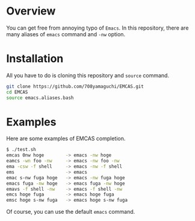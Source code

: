 # Overview
You can get free from annoying typo of `Emacs`.
In this repository, there are many aliases of `emacs` command and `-nw` option.

# Installation
All you have to do is cloning this repository and `source` command.
```bash
git clone https://github.com/708yamaguchi/EMCAS.git
cd EMCAS
source emacs.aliases.bash
```

# Examples
Here are some examples of EMCAS completion.
```bash
$ ./test.sh
emcas 0nw hoge        -> emacs -nw hoge
eamcs -wn foo -nw     -> emacs -nw foo -nw
ema -csw -f shell     -> emacs -nw -f shell
ems                   -> emacs
emac s-nw fuga hoge   -> emacs -nw fuga hoge
emacs fuga -nw hoge   -> emacs fuga -nw hoge
emavs -f shell -nw    -> emacs -f shell -nw
emcs hoge fuga        -> emacs hoge fuga
emsc hoge s-nw fuga   -> emacs hoge s-nw fuga
```
Of course, you can use the default `emacs` command.
